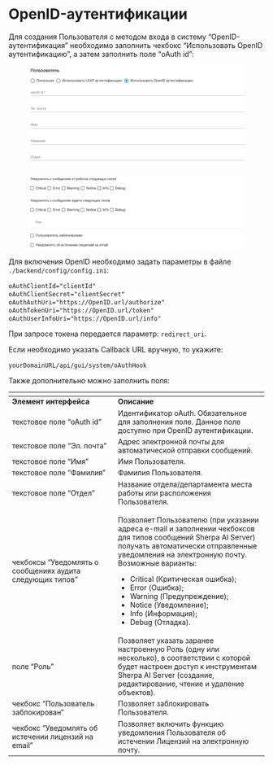 # OpenID-аутентификации

Для создания Пользователя с методом входа в систему “OpenID-аутентификация” необходимо заполнить чекбокс “Использовать OpenID аутентификацию”, а затем заполнить поле “oAuth id”:

<figure><img src="../../../../.gitbook/assets/изображение (6).png" alt=""><figcaption></figcaption></figure>

<figure><img src="../../../../.gitbook/assets/2025-07-30_15-33-13.png" alt=""><figcaption></figcaption></figure>

Для включения OpenID необходимо задать параметры в файле `./backend/config/config.ini`:

```
oAuthClientId="clientId"
oAuthClientSecret="clientSecret"
oAuthAuthUri="https://OpenID.url/authorize"
oAuthTokenUri="https://OpenID.url/token"
oAuthUserInfoUri="https://OpenID.url/info"
```

При запросе токена передается параметр: `redirect_uri`.

Если необходимо указать Callback URL вручную, то укажите:

```
yourDomainURL/api/gui/system/oAuthHook
```

Также дополнительно можно заполнить поля:

<table data-header-hidden><thead><tr><th width="229"></th><th width="327"></th></tr></thead><tbody><tr><td><strong>Элемент интерфейса</strong></td><td><strong>Описание</strong> </td></tr><tr><td>текстовое поле “oAuth id”</td><td>Идентификатор oAuth. Обязательное для заполнения поле. Данное поле доступно при OpenID аутентификации.</td></tr><tr><td>текстовое поле “Эл. почта”</td><td>Адрес электронной почты для автоматической отправки сообщений.</td></tr><tr><td>текстовое поле “Имя”</td><td>Имя Пользователя.</td></tr><tr><td>текстовое поле “Фамилия”</td><td>Фамилия Пользователя.</td></tr><tr><td>текстовое поле “Отдел”</td><td>Название отдела/департамента места работы или расположения Пользователя.</td></tr><tr><td>чекбоксы “Уведомлять о сообщениях аудита следующих типов”</td><td><p>Позволяет Пользователю (при указании адреса e-mail и заполнении чекбоксов для типов сообщений Sherpa AI Server) получать автоматически отправленные уведомления на электронную почту. Возможные варианты: </p><ul><li>Critical (Критическая ошибка);</li><li>Error (Ошибка);</li><li>Warning (Предупреждение);</li><li>Notice (Уведомление);</li><li>Info (Информация);</li><li>Debug (Отладка).</li></ul></td></tr><tr><td>поле “Роль”</td><td>Позволяет указать заранее настроенную Роль (одну или несколько), в соответствии с которой будет настроен доступ к инструментам Sherpa AI Server (создание, редактирование, чтение и удаление объектов). </td></tr><tr><td>чекбокс “Пользователь заблокирован”</td><td>Позволяет заблокировать Пользователя.</td></tr><tr><td>чекбокс “Уведомлять об истечении лицензий на email”</td><td>Позволяет включить функцию уведомления Пользователя об истечении Лицензий на электронную почту.</td></tr></tbody></table>
